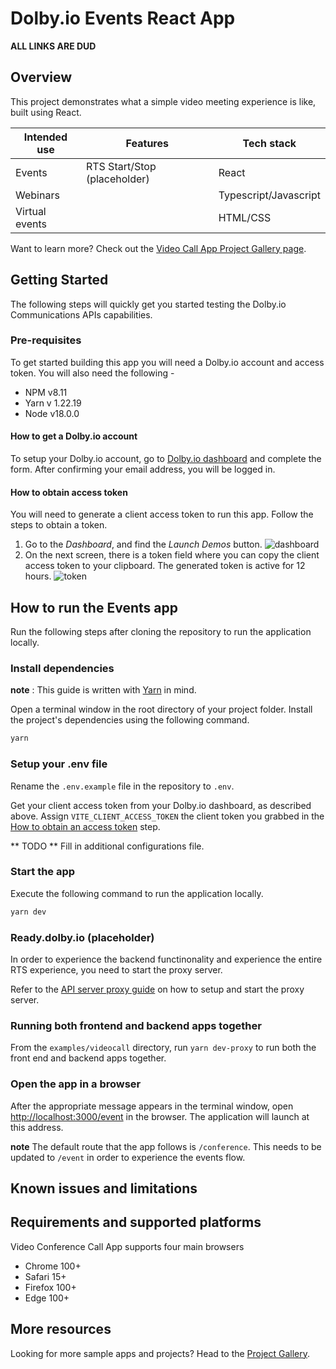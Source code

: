 # Dolby.io Events React App

**ALL LINKS ARE DUD**

## Overview

This project demonstrates what a simple video meeting experience is like, built using React.

| Intended use   | Features                     | Tech stack            |
| -------------- | ---------------------------- | --------------------- |
| Events         | RTS Start/Stop (placeholder) | React                 |
| Webinars       |                              | Typescript/Javascript |
| Virtual events |                              | HTML/CSS              |

Want to learn more? Check out the [Video Call App Project Gallery page](https://docs.dolby.io/communications-apis/docs/video-call).

## Getting Started

The following steps will quickly get you started testing the Dolby.io Communications APIs capabilities.

### Pre-requisites

To get started building this app you will need a Dolby.io account and access token. You will also need the following -

- NPM v8.11
- Yarn v 1.22.19
- Node v18.0.0

#### How to get a Dolby.io account

To setup your Dolby.io account, go to [Dolby.io dashboard](https://dashboard.dolby.io) and complete the form. After confirming your email address, you will be logged in.

#### How to obtain access token

You will need to generate a client access token to run this app. Follow the steps to obtain a token.

1. Go to the _Dashboard_, and find the _Launch Demos_ button.
   ![dashboard](documentation/assets/Dashboard.png)
2. On the next screen, there is a token field where you can copy the client access token to your clipboard. The generated token is active for 12 hours.
   ![token](documentation/assets/apps-dashboard.png)

## How to run the Events app

Run the following steps after cloning the repository to run the application locally.

### Install dependencies

**note** : This guide is written with [Yarn](https://yarnpkg.com/) in mind.

Open a terminal window in the root directory of your project folder. Install the project's dependencies using the following command.

```bash
yarn
```

### Setup your .env file

Rename the `.env.example` file in the repository to `.env`.

Get your client access token from your Dolby.io dashboard, as described above. Assign `VITE_CLIENT_ACCESS_TOKEN` the client token you grabbed in the [How to obtain an access token](#how-to-obtain-access-token) step.

** TODO ** Fill in additional configurations file.

### Start the app

Execute the following command to run the application locally.

```bash
yarn dev
```

### Ready.dolby.io (placeholder)

In order to experience the backend functinonality and experience the entire RTS experience, you need to start the proxy server.

Refer to the [API server proxy guide](../api-proxy/README.md) on how to setup and start the proxy server.

### Running both frontend and backend apps together

From the `examples/videocall` directory, run `yarn dev-proxy` to run both the front end and backend apps together.

### Open the app in a browser

After the appropriate message appears in the terminal window, open <http://localhost:3000/event> in the browser. The application will launch at this address.

**note** The default route that the app follows is `/conference`. This needs to be updated to `/event` in order to experience the events flow.

## Known issues and limitations

## Requirements and supported platforms

Video Conference Call App supports four main browsers

- Chrome 100+
- Safari 15+
- Firefox 100+
- Edge 100+

## More resources

Looking for more sample apps and projects? Head to the [Project Gallery](https://docs.dolby.io/communications-apis/page/gallery).
